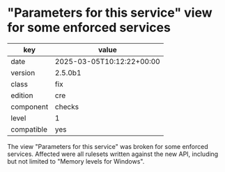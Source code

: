 [//]: # (werk v2)
# "Parameters for this service" view for some enforced services

key        | value
---------- | ---
date       | 2025-03-05T10:12:22+00:00
version    | 2.5.0b1
class      | fix
edition    | cre
component  | checks
level      | 1
compatible | yes

The view "Parameters for this service" was broken for some enforced services.
Affected were all rulesets written against the new API, including but not limited to "Memory levels for Windows".
